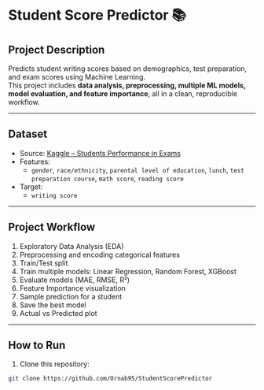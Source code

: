 # Student Score Predictor 📚

## Project Description
Predicts student writing scores based on demographics, test preparation, and exam scores using Machine Learning.  
This project includes **data analysis, preprocessing, multiple ML models, model evaluation, and feature importance**, all in a clean, reproducible workflow.

---

## Dataset
- Source: [Kaggle – Students Performance in Exams](https://www.kaggle.com/datasets/rkiattisak/student-performance-in-mathematics)  
- Features:
  - `gender`, `race/ethnicity`, `parental level of education`, `lunch`, `test preparation course`, `math score`, `reading score`  
- Target:
  - `writing score`  

---

## Project Workflow
1. Exploratory Data Analysis (EDA)  
2. Preprocessing and encoding categorical features  
3. Train/Test split  
4. Train multiple models: Linear Regression, Random Forest, XGBoost  
5. Evaluate models (MAE, RMSE, R²)  
6. Feature Importance visualization  
7. Sample prediction for a student  
8. Save the best model  
9. Actual vs Predicted plot  

---

## How to Run
1. Clone this repository:
```bash
git clone https://github.com/Ornab95/StudentScorePredictor
